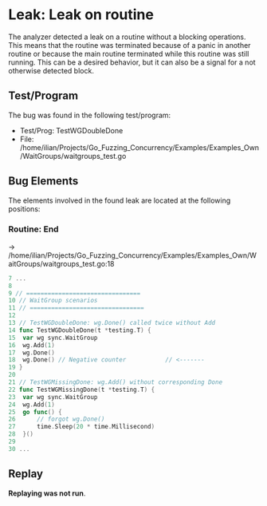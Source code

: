 # Leak: Leak on routine

The analyzer detected a leak on a routine without a blocking operations.
This means that the routine was terminated because of a panic in another routine or because the main routine terminated while this routine was still running.
This can be a desired behavior, but it can also be a signal for a not otherwise detected block.

## Test/Program
The bug was found in the following test/program:

- Test/Prog: TestWGDoubleDone
- File: /home/ilian/Projects/Go_Fuzzing_Concurrency/Examples/Examples_Own/WaitGroups/waitgroups_test.go

## Bug Elements
The elements involved in the found leak are located at the following positions:

###  Routine: End
-> /home/ilian/Projects/Go_Fuzzing_Concurrency/Examples/Examples_Own/WaitGroups/waitgroups_test.go:18
```go
7 ...
8 
9 // ================================
10 // WaitGroup scenarios
11 // ================================
12 
13 // TestWGDoubleDone: wg.Done() called twice without Add
14 func TestWGDoubleDone(t *testing.T) {
15 	var wg sync.WaitGroup
16 	wg.Add(1)
17 	wg.Done()
18 	wg.Done() // Negative counter           // <-------
19 }
20 
21 // TestWGMissingDone: wg.Add() without corresponding Done
22 func TestWGMissingDone(t *testing.T) {
23 	var wg sync.WaitGroup
24 	wg.Add(1)
25 	go func() {
26 		// forgot wg.Done()
27 		time.Sleep(20 * time.Millisecond)
28 	}()
29 
30 ...
```


## Replay
**Replaying was not run**.

